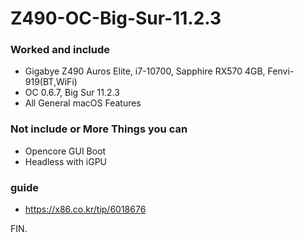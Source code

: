 # Z490-OC-Big-Sur-11.2.3

### Worked and include
- Gigabye Z490 Auros Elite, i7-10700, Sapphire RX570 4GB, Fenvi-919(BT,WiFi)
- OC 0.6.7, Big Sur 11.2.3
- All General macOS Features
 
### Not include or More Things you can
- Opencore GUI Boot
- Headless with iGPU

### guide
- https://x86.co.kr/tip/6018676

FIN.
